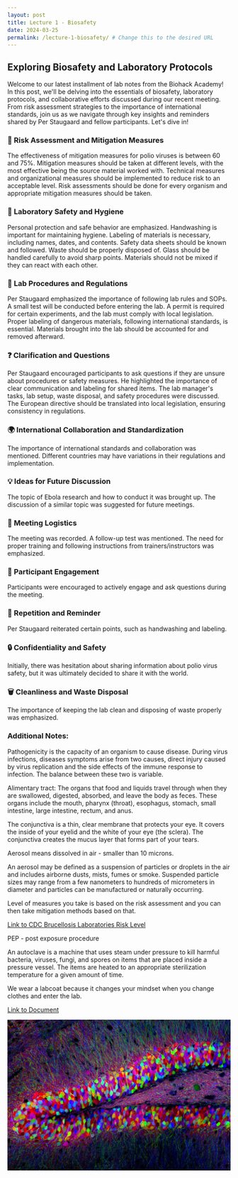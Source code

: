 ```yaml
---
layout: post
title: Lecture 1 - Biosafety
date: 2024-03-25
permalink: /lecture-1-biosafety/ # Change this to the desired URL
---
```


## Exploring Biosafety and Laboratory Protocols

Welcome to our latest installment of lab notes from the Biohack Academy! In this post, we'll be delving into the essentials of biosafety, laboratory protocols, and collaborative efforts discussed during our recent meeting. From risk assessment strategies to the importance of international standards, join us as we navigate through key insights and reminders shared by Per Staugaard and fellow participants. Let's dive in!

### 🔬 Risk Assessment and Mitigation Measures

The effectiveness of mitigation measures for polio viruses is between 60 and 75%. Mitigation measures should be taken at different levels, with the most effective being the source material worked with. Technical measures and organizational measures should be implemented to reduce risk to an acceptable level. Risk assessments should be done for every organism and appropriate mitigation measures should be taken.

### 🧪 Laboratory Safety and Hygiene

Personal protection and safe behavior are emphasized. Handwashing is important for maintaining hygiene. Labeling of materials is necessary, including names, dates, and contents. Safety data sheets should be known and followed. Waste should be properly disposed of. Glass should be handled carefully to avoid sharp points. Materials should not be mixed if they can react with each other.

### 🚦 Lab Procedures and Regulations

Per Staugaard emphasized the importance of following lab rules and SOPs. A small test will be conducted before entering the lab. A permit is required for certain experiments, and the lab must comply with local legislation. Proper labeling of dangerous materials, following international standards, is essential. Materials brought into the lab should be accounted for and removed afterward.

### ❓ Clarification and Questions

Per Staugaard encouraged participants to ask questions if they are unsure about procedures or safety measures. He highlighted the importance of clear communication and labeling for shared items. The lab manager's tasks, lab setup, waste disposal, and safety procedures were discussed. The European directive should be translated into local legislation, ensuring consistency in regulations.

### 🌍 International Collaboration and Standardization

The importance of international standards and collaboration was mentioned. Different countries may have variations in their regulations and implementation.

### 💡 Ideas for Future Discussion

The topic of Ebola research and how to conduct it was brought up. The discussion of a similar topic was suggested for future meetings.

### 📝 Meeting Logistics

The meeting was recorded. A follow-up test was mentioned. The need for proper training and following instructions from trainers/instructors was emphasized.

### 👤 Participant Engagement

Participants were encouraged to actively engage and ask questions during the meeting.

### 🔁 Repetition and Reminder

Per Staugaard reiterated certain points, such as handwashing and labeling.

### 🔒 Confidentiality and Safety

Initially, there was hesitation about sharing information about polio virus safety, but it was ultimately decided to share it with the world.

### 🗑️ Cleanliness and Waste Disposal

The importance of keeping the lab clean and disposing of waste properly was emphasized.

### Additional Notes:

Pathogenicity is the capacity of an organism to cause disease. During virus infections, diseases symptoms arise from two causes, direct injury caused by virus replication and the side effects of the immune response to infection. The balance between these two is variable.

Alimentary tract: The organs that food and liquids travel through when they are swallowed, digested, absorbed, and leave the body as feces. These organs include the mouth, pharynx (throat), esophagus, stomach, small intestine, large intestine, rectum, and anus.

The conjunctiva is a thin, clear membrane that protects your eye. It covers the inside of your eyelid and the white of your eye (the sclera). The conjunctiva creates the mucus layer that forms part of your tears.

Aerosol means dissolved in air - smaller than 10 microns.

An aerosol may be defined as a suspension of particles or droplets in the air and includes airborne dusts, mists, fumes or smoke. Suspended particle sizes may range from a few nanometers to hundreds of micrometers in diameter and particles can be manufactured or naturally occurring.

Level of measures you take is based on the risk assessment and you can then take mitigation methods based on that.

[Link to CDC Brucellosis Laboratories Risk Level](https://www.cdc.gov/brucellosis/laboratories/risk-level.html)

PEP - post exposure procedure

An autoclave is a machine that uses steam under pressure to kill harmful bacteria, viruses, fungi, and spores on items that are placed inside a pressure vessel. The items are heated to an appropriate sterilization temperature for a given amount of time.

We wear a labcoat because it changes your mindset when you change clothes and enter the lab.

[Link to Document](https://docs.google.com/document/d/1LbO1qIUcXun85iCY1ZSKHKBBaLF8jPIVQ2HS-JsG1aY/edit?usp=sharing)

![Bra[2016-2-23-Hello-World.md](2016-2-23-Hello-World.md)inbow](/images/weissman.jpg)
